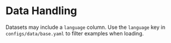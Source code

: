 # Data Handling

Datasets may include a `language` column. Use the `language` key in `configs/data/base.yaml` to filter examples when loading.
